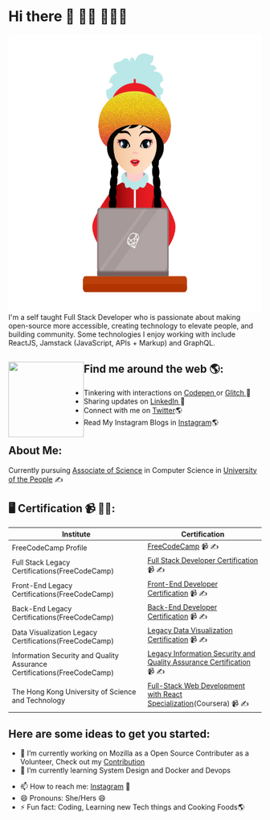 # Hi there 👋 👋🏾 👩🏾‍💻



<img src="https://github.com/codershona/codershona/blob/master/me%201%20.png" width="950" height="550" alt="banner that says developer girl - software engineer, content creator and community organizer alongside a cartoon illustration of Monica">
I'm a self taught Full Stack Developer who is passionate about making open-source more accessible, creating technology to elevate people, and building community. Some technologies I enjoy working with include ReactJS, Jamstack (JavaScript, APIs + Markup) and GraphQL. 


## Find me around the web 🌎: <img align="left" width="150" height="150" src="https://github.com/M0nica/M0nica/blob/main/octomonica/m0nica-octocat-rotating.gif?raw=true"></a>

- Tinkering with interactions on <a href="https://codepen.io/techertech"> Codepen </a> or <a href="https://glitch.com/@devolikaa"> Glitch </a>  🏓
- Sharing updates on <a href="#"> LinkedIn </a> 💼
- Connect with me on [Twitter](https://twitter.com/BRupanzel)🌎
- Read My Instagram Blogs in [Instagram](https://www.instagram.com/goldcodetech/)🌎

## About Me:
 Currently pursuing [Associate of Science](https://www.uopeople.edu/programs/cs/degrees/computer-science-associates-degree/) in Computer Science in [University of the People](https://www.uopeople.edu/) ✍

## 🖥 Certification 📹 ✍🏾:

| Institute                 | Certification         |
| ------------------------- | --------------------- |
| FreeCodeCamp Profile      | [FreeCodeCamp](https://www.freecodecamp.org/falgunislam)  📹 ✍|
| Full Stack Legacy Certifications(FreeCodeCamp) | [Full Stack Developer Certification](https://www.freecodecamp.org/certification/falgunislam/full-stack)  📹 ✍|
| Front-End Legacy Certifications(FreeCodeCamp)  | [Front-End Developer Certification](https://www.freecodecamp.org/certification/falgunislam/legacy-front-end)  📹 ✍ |
| Back-End Legacy Certifications(FreeCodeCamp)   | [Back-End Developer Certification](https://www.freecodecamp.org/certification/falgunislam/legacy-back-end)  📹 ✍ |
| Data Visualization Legacy Certifications(FreeCodeCamp) | [Legacy Data Visualization Certification](https://www.freecodecamp.org/certification/falgunislam/legacy-data-visualization)  📹 ✍|
| Information Security and Quality Assurance Certifications(FreeCodeCamp) | [Legacy Information Security and Quality Assurance Certification](https://www.freecodecamp.org/certification/falgunislam/information-security-and-quality-assuranc)  📹 ✍ |
| The Hong Kong University of Science and Technology | [Full-Stack Web Development with React Specialization](https://www.coursera.org/account/accomplishments/specialization/certificate/5HSL27UQHJV6)(Coursera)  📹 ✍|


## Here are some ideas to get you started:

- 🔭 I’m currently working on Mozilla as a Open Source Contributer as a Volunteer, Check out my [Contribution](https://bugzilla.mozilla.org/user_profile?user_id=675496)
- 🌱 I’m currently learning System Design and Docker and Devops
<!-- - 👯 I’m looking to collaborate on ... -->
<!-- - 🤔 I’m looking for help with ... -->
<!-- - 💬 Ask me about ... -->
- 📫 How to reach me: [Instagram](https://www.instagram.com/goldcodetech/) 💬
- 😄 Pronouns: She/Hers 😄
- ⚡ Fun fact: Coding, Learning new Tech things and Cooking Foods🌎

